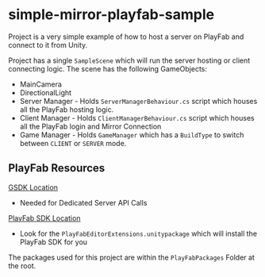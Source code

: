 # simple-mirror-playfab-sample
Project is a very simple example of how  to host a server on PlayFab and connect to it from Unity.

Project has a single `SampleScene` which will run the server hosting or client connecting logic. The scene has the following GameObjects:
- MainCamera
- DirectionalLight
- Server Manager - Holds `ServerManagerBehaviour.cs` script which houses all the PlayFab hosting logic.
- Client Manager - Holds `ClientManagerBehaviour.cs` script which houses all the PlayFab login and Mirror Connection
- Game Manager - Holds `GameManager` which has a `BuildType` to switch between `CLIENT` or `SERVER` mode.


## PlayFab Resources

[GSDK Location](https://github.com/PlayFab/gsdk/tree/master/UnityGsdk) 
- Needed for Dedicated Server API Calls

[PlayFab SDK Location](https://github.com/PlayFab/UnitySDK/tree/master/Packages) 
- Look for the `PlayFabEditorExtensions.unitypackage` which will install the PlayFab SDK for you

The packages used for this project are within the `PlayFabPackages` Folder at the root.

